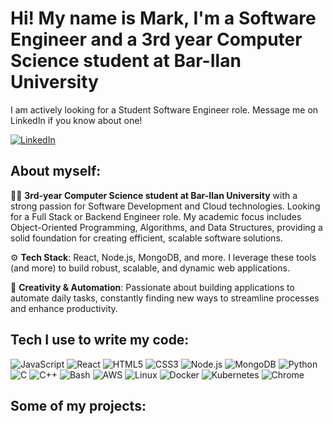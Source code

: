 # Hi! My name is Mark, I'm a Software Engineer and a 3rd year Computer Science student at Bar-Ilan University

I am actively looking for a Student Software Engineer role. Message me on LinkedIn if you know about one!

[![LinkedIn](https://img.shields.io/badge/LinkedIn-blue?logo=linkedin&logoColor=white)](https://www.linkedin.com/in/mark-sheinberg-658121248/)

## About myself:
👨‍💻 **3rd-year Computer Science student at Bar-Ilan University** with a strong passion for Software Development and Cloud technologies. Looking for a Full Stack or Backend Engineer role. My academic focus includes Object-Oriented Programming, Algorithms, and Data Structures, providing a solid foundation for creating efficient, scalable software solutions.

⚙️ **Tech Stack**: React, Node.js, MongoDB, and more. I leverage these tools (and more) to build robust, scalable, and dynamic web applications.

🎨 **Creativity & Automation**: Passionate about building applications to automate daily tasks, constantly finding new ways to streamline processes and enhance productivity.

## Tech I use to write my code:
![JavaScript](https://img.shields.io/badge/JavaScript-F7DF1E?logo=javascript&logoColor=black)
![React](https://img.shields.io/badge/React-61DAFB?logo=react&logoColor=white)
![HTML5](https://img.shields.io/badge/HTML5-E34F26?logo=html5&logoColor=white)
![CSS3](https://img.shields.io/badge/CSS3-1572B6?logo=css3&logoColor=white)
![Node.js](https://img.shields.io/badge/Node.js-339933?logo=node.js&logoColor=white)
![MongoDB](https://img.shields.io/badge/MongoDB-47A248?logo=mongodb&logoColor=white)
![Python](https://img.shields.io/badge/Python-3776AB?logo=python&logoColor=white)
![C](https://img.shields.io/badge/C-A8B9CC?logo=c&logoColor=black)
![C++](https://img.shields.io/badge/C++-00599C?logo=c%2B%2B&logoColor=white)
![Bash](https://img.shields.io/badge/Bash-4EAA25?logo=gnubash&logoColor=white)
![AWS](https://img.shields.io/badge/Amazon%20AWS-232F3E?logo=amazonaws&logoColor=white)
![Linux](https://img.shields.io/badge/Linux-FCC624?logo=linux&logoColor=black)
![Docker](https://img.shields.io/badge/Docker-2496ED?logo=docker&logoColor=white)
![Kubernetes](https://img.shields.io/badge/Kubernetes-326CE5?logo=kubernetes&logoColor=white)
![Chrome](https://img.shields.io/badge/Chrome-4285F4?logo=googlechrome&logoColor=white)

## Some of my projects:
